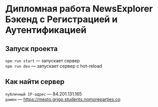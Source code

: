 # Дипломная работа NewsExplorer Бэкенд c Регистрацией и Аутентификацией

## Запуск проекта

`npm run start` — запускает сервер   
`npm run dev` — запускает сервер с hot-reload

## Как найти сервер

`публичный IP-адрес` — 84.201.131.165  
`домен` — https://mesto.grigo.students.nomoreparties.co
